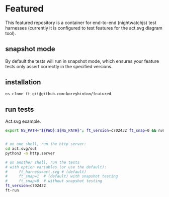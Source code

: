 # Featured

This featured repository is a container for end-to-end (nightwatchjs) test harnesses (currently
it is configured to test features for the act.svg diagram tool).

## snapshot mode

By default the tests will run in snapshot mode, which ensures your feature tests only assert correctly in the specified versions.

## installation

```sh
ns-clone ft git@github.com:koreyhinton/featured
```

## run tests

Act.svg example.

```sh
export NS_PATH="${PWD}:${NS_PATH}"; ft_version=c702432 ft_snap=0 && nvm use 18 && . ns run run
```

```sh

# on one shell, run the http server:
cd act.svg/sut
python3 -m http.server

# on another shell, run the tests
# with option variables (or use the default):
#     ft_harness=act.svg # (default)
#     ft_snap=1  # (default) with snapshot testing
#     ft_snap=0  # without snapshot testing
ft_version=c702432
ft-run
```
